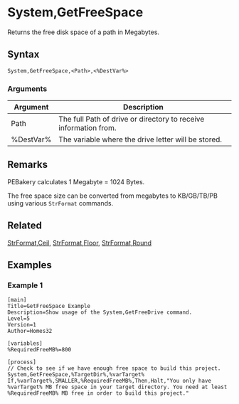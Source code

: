 # System,GetFreeSpace

Returns the free disk space of a path in Megabytes.

## Syntax

```pebakery
System,GetFreeSpace,<Path>,<%DestVar%>
```

### Arguments

| Argument | Description |
| --- | --- |
| Path | The full Path of drive or directory to receive information from. |
| %DestVar% | The variable where the drive letter will be stored. |

## Remarks

PEBakery calculates 1 Megabyte = 1024 Bytes.

The free space size can be converted from megabytes to KB/GB/TB/PB using various `StrFormat` commands.

## Related

[StrFormat,Ceil](../String/Ceil.md), [StrFormat,Floor](../String/Floor.md), [StrFormat,Round](../String/Round.md)

## Examples

### Example 1

```pebakery
[main]
Title=GetFreeSpace Example
Description=Show usage of the System,GetFreeDrive command.
Level=5
Version=1
Author=Homes32

[variables]
%RequiredFreeMB%=800

[process]
// Check to see if we have enough free space to build this project.
System,GetFreeSpace,%TargetDir%,%varTarget%
If,%varTarget%,SMALLER,%RequiredFreeMB%,Then,Halt,"You only have %varTarget% MB free space in your target directory. You need at least %RequiredFreeMB% MB free in order to build this project."
```